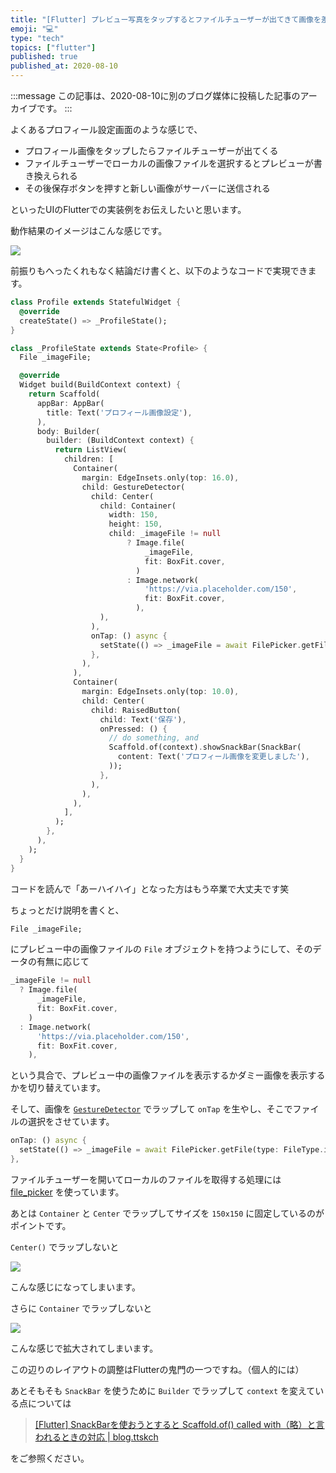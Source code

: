 ```yaml
---
title: "[Flutter] プレビュー写真をタップするとファイルチューザーが出てきて画像を差し替えられるUIの実装例"
emoji: "💻"
type: "tech"
topics: ["flutter"]
published: true
published_at: 2020-08-10
---
```


:::message
この記事は、2020-08-10に別のブログ媒体に投稿した記事のアーカイブです。
:::

よくあるプロフィール設定画面のような感じで、

* プロフィール画像をタップしたらファイルチューザーが出てくる
* ファイルチューザーでローカルの画像ファイルを選択するとプレビューが書き換えられる
* その後保存ボタンを押すと新しい画像がサーバーに送信される

といったUIのFlutterでの実装例をお伝えしたいと思います。

動作結果のイメージはこんな感じです。

![](https://tva1.sinaimg.cn/large/007S8ZIlgy1ghinato2dhg30m813qkjq.gif)

前振りもへったくれもなく結論だけ書くと、以下のようなコードで実現できます。

```dart
class Profile extends StatefulWidget {
  @override
  createState() => _ProfileState();
}

class _ProfileState extends State<Profile> {
  File _imageFile;

  @override
  Widget build(BuildContext context) {
    return Scaffold(
      appBar: AppBar(
        title: Text('プロフィール画像設定'),
      ),
      body: Builder(
        builder: (BuildContext context) {
          return ListView(
            children: [
              Container(
                margin: EdgeInsets.only(top: 16.0),
                child: GestureDetector(
                  child: Center(
                    child: Container(
                      width: 150,
                      height: 150,
                      child: _imageFile != null
                          ? Image.file(
                              _imageFile,
                              fit: BoxFit.cover,
                            )
                          : Image.network(
                              'https://via.placeholder.com/150',
                              fit: BoxFit.cover,
                            ),
                    ),
                  ),
                  onTap: () async {
                    setState(() => _imageFile = await FilePicker.getFile(type: FileType.image));
                  },
                ),
              ),
              Container(
                margin: EdgeInsets.only(top: 10.0),
                child: Center(
                  child: RaisedButton(
                    child: Text('保存'),
                    onPressed: () {
                      // do something, and
                      Scaffold.of(context).showSnackBar(SnackBar(
                        content: Text('プロフィール画像を変更しました'),
                      ));
                    },
                  ),
                ),
              ),
            ],
          );
        },
      ),
    );
  }
}
```

コードを読んで「あーハイハイ」となった方はもう卒業で大丈夫です笑

ちょっとだけ説明を書くと、

```dart
File _imageFile;
```

にプレビュー中の画像ファイルの `File` オブジェクトを持つようにして、そのデータの有無に応じて

```dart
_imageFile != null
  ? Image.file(
      _imageFile,
      fit: BoxFit.cover,
    )
  : Image.network(
      'https://via.placeholder.com/150',
      fit: BoxFit.cover,
    ),
```

という具合で、プレビュー中の画像ファイルを表示するかダミー画像を表示するかを切り替えています。

そして、画像を [`GestureDetector`](https://api.flutter.dev/flutter/widgets/GestureDetector-class.html) でラップして `onTap` を生やし、そこでファイルの選択をさせています。

```dart
onTap: () async {
  setState(() => _imageFile = await FilePicker.getFile(type: FileType.image));
},
```

ファイルチューザーを開いてローカルのファイルを取得する処理には [file_picker](https://pub.dev/packages/file_picker) を使っています。

あとは `Container` と `Center` でラップしてサイズを `150x150` に固定しているのがポイントです。

`Center()` でラップしないと

![](https://tva1.sinaimg.cn/large/007S8ZIlgy1ghineqeoilj30ks11075k.jpg)

こんな感じになってしまいます。

さらに `Container` でラップしないと

![](https://tva1.sinaimg.cn/large/007S8ZIlgy1ghinfad6wij30kq10y0u1.jpg)

こんな感じで拡大されてしまいます。

この辺りのレイアウトの調整はFlutterの鬼門の一つですね。（個人的には）

あとそもそも `SnackBar` を使うために `Builder` でラップして `context` を変えている点については

> [[Flutter] SnackBarを使おうとすると Scaffold.of() called with（略）と言われるときの対応 | blog.ttskch](https://blog.ttskch.com/flutter-snackbar-context-not-contain-scaffold)

をご参照ください。
